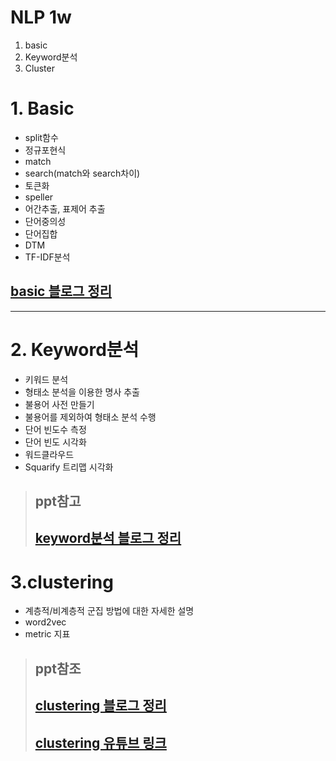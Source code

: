# NLP 1w
1. basic
2. Keyword분석
3. Cluster

# 1. Basic
- split함수
- 정규포현식
- match
- search(match와 search차이)
- 토큰화
- speller
- 어간추출, 표제어 추출
- 단어중의성
- 단어집합
- DTM
- TF-IDF분석
## [basic 블로그 정리](https://jihoonjihoon.tistory.com/12)

----

# 2. Keyword분석
- 키워드 분석
- 형태소 분석을 이용한 명사 추출
- 불용어 사전 만들기
- 불용어를 제외하여 형태소 분석 수행
- 단어 빈도수 측정
- 단어 빈도 시각화
- 워드클라우드
- Squarify 트리맵 시각화
> ## ppt참고
> ## [keyword분석 블로그 정리](https://jihoonjihoon.tistory.com/13)

# 3.clustering
- 계층적/비계층적 군집 방법에 대한 자세한 설명
- word2vec
- metric 지표
> ## ppt참조
> ## [clustering 블로그 정리](https://jihoonjihoon.tistory.com/14)
> ## [clustering 유튜브 링크](https://www.youtube.com/watch?v=E7sBbILgSM4)


     







